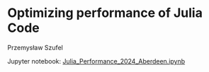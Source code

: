 # Optimizing performance of Julia Code

Przemysław Szufel

Jupyter notebook: [Julia_Performance_2024_Aberdeen.ipynb](Julia_Performance_2024_Aberdeen.ipynb)